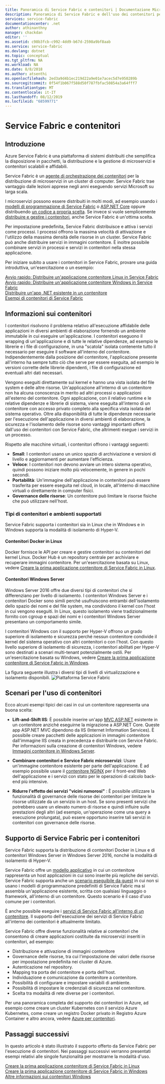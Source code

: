```yaml
---
title: Panoramica di Service Fabric e contenitori | Documentazione Microsoft
description: Panoramica di Service Fabric e dell'uso dei contenitori per la distribuzione di applicazioni di microservizi. Questo articolo offre una panoramica di come possono essere usati i contenitori e delle funzionalità disponibili in Service Fabric.
services: service-fabric
documentationcenter: .net
author: athinanthny
manager: chackdan
editor: ''
ms.assetid: c98b3fcb-c992-4dd9-b67d-2598a9bf8aab
ms.service: service-fabric
ms.devlang: dotnet
ms.topic: conceptual
ms.tgt_pltfrm: NA
ms.workload: NA
ms.date: 8/8/2018
ms.author: atsenthi
ms.openlocfilehash: 2ed3a9d4b1ec219d22a9e01e7acec5d7e950289b
ms.sourcegitcommit: 0f54f1b067f588d50f787fbfac50854a3a64fff7
ms.translationtype: MT
ms.contentlocale: it-IT
ms.lasthandoff: 08/12/2019
ms.locfileid: "68599771"
---
```

# <a name="service-fabric-and-containers"></a>Service Fabric e contenitori

## <a name="introduction"></a>Introduzione

Azure Service Fabric è una piattaforma di sistemi distribuiti che semplifica la disposizione in pacchetti, la distribuzione e la gestione di microservizi e contenitori scalabili e affidabili.

Service Fabric è un [agente di orchestrazione dei contenitori](service-fabric-cluster-resource-manager-introduction.md) per la distribuzione di microservizi in un cluster di computer. Service Fabric trae vantaggio dalle lezioni apprese negli anni eseguendo servizi Microsoft su larga scala.

I microservizi possono essere distribuiti in molti modi, ad esempio usando i [modelli di programmazione di Service Fabric](service-fabric-choose-framework.md) o [ASP.NET Core](service-fabric-reliable-services-communication-aspnetcore.md) oppure distribuendo [un codice a propria scelta](service-fabric-guest-executables-introduction.md). Se invece si vuole semplicemente [distribuire e gestire i contenitori](service-fabric-containers-overview.md), anche Service Fabric è un'ottima scelta.

Per impostazione predefinita, Service Fabric distribuisce e attiva i servizi come processi. I processi offrono la massima velocità di attivazione e l'utilizzo della massima densità delle risorse in un cluster. Service Fabric può anche distribuire servizi in immagini contenitore. È inoltre possibile combinare servizi in processi e servizi in contenitori nella stessa applicazione.

Per iniziare subito a usare i contenitori in Service Fabric, provare una guida introduttiva, un'esercitazione o un esempio:  

[Avvio rapido: Distribuire un'applicazione contenitore Linux in Service Fabric](service-fabric-quickstart-containers-linux.md)  
[Avvio rapido: Distribuire un'applicazione contenitore Windows in Service Fabric](service-fabric-quickstart-containers.md)  
[Distribuire un'app .NET esistente in un contenitore](service-fabric-host-app-in-a-container.md)  
[Esempi di contenitori di Service Fabric](https://azure.microsoft.com/resources/samples/service-fabric-containers/)  

## <a name="what-are-containers"></a>Informazioni sui contenitori

I contenitori risolvono il problema relativo all'esecuzione affidabile delle applicazioni in diversi ambienti di elaborazione fornendo un ambiente immutabile in cui eseguire un'applicazione. I contenitori eseguono il wrapping di un'applicazione e di tutte le relative dipendenze, ad esempio le librerie e i file di configurazione, in una "scatola" isolata contenente tutto il necessario per eseguire il software all'interno del contenitore. Indipendentemente dalla posizione del contenitore, l'applicazione presente all'interno ha sempre tutto ciò che serve per essere eseguita, ad esempio le versioni corrette delle librerie dipendenti, i file di configurazione ed eventuali altri dati necessari.

Vengono eseguiti direttamente sul kernel e hanno una vista isolata del file system e delle altre risorse. Un'applicazione all'interno di un contenitore non ha alcuna conoscenza in merito ad altri processi o applicazioni all'esterno del contenitore. Ogni applicazione, con il relativo runtime e le relative dipendenze e librerie di sistema, viene eseguita all'interno di un contenitore con accesso privato completo alla specifica vista isolata del sistema operativo. Oltre alla disponibilità di tutte le dipendenze necessarie per l'esecuzione dell'applicazione in diversi ambienti di elaborazione, la sicurezza e l'isolamento delle risorse sono vantaggi importanti offerti dall'uso dei contenitori con Service Fabric, che altrimenti esegue i servizi in un processo.

Rispetto alle macchine virtuali, i contenitori offrono i vantaggi seguenti:

* **Small**: I contenitori usano un unico spazio di archiviazione e versioni di livello e aggiornamenti per aumentare l'efficienza.
* **Veloce**: I contenitori non devono avviare un intero sistema operativo, quindi possono iniziare molto più velocemente, in genere in pochi secondi.
* **Portabilità**: Un'immagine dell'applicazione in contenitori può essere trasferita per essere eseguita nel cloud, in locale, all'interno di macchine virtuali o direttamente in computer fisici.
* **Governance delle risorse**: Un contenitore può limitare le risorse fisiche che può utilizzare nell'host.

### <a name="container-types-and-supported-environments"></a>Tipi di contenitori e ambienti supportati

Service Fabric supporta i contenitori sia in Linux che in Windows e in Windows supporta la modalità di isolamento di Hyper-V.

#### <a name="docker-containers-on-linux"></a>Contenitori Docker in Linux

Docker fornisce le API per creare e gestire contenitori su contenitori del kernel Linux. Docker Hub è un repository centrale per archiviare e recuperare immagini contenitore.
Per un'esercitazione basata su Linux, vedere [Creare la prima applicazione contenitore di Service Fabric in Linux](service-fabric-get-started-containers-linux.md).

#### <a name="windows-server-containers"></a>Contenitori Windows Server

Windows Server 2016 offre due diversi tipi di contenitori che si differenziano per livello di isolamento. I contenitori Windows Server e i contenitori Docker sono simili perché usufruiscono entrambi dell'isolamento dello spazio dei nomi e del file system, ma condividono il kernel con l'host in cui vengono eseguiti. In Linux, questo isolamento viene tradizionalmente fornito con cgroup e spazi dei nomi e i contenitori Windows Server presentano un comportamento simile.

I contenitori Windows con il supporto per Hyper-V offrono un grado superiore di isolamento e sicurezza perché nessun contenitore condivide il kernel del sistema operativo con altri contenitori o con l'host. Con questo livello superiore di isolamento di sicurezza, i contenitori abilitati per Hyper-V sono destinati a scenari multi-tenant potenzialmente ostili.
Per un'esercitazione basata su Windows, vedere [Creare la prima applicazione contenitore di Service Fabric in Windows](service-fabric-get-started-containers.md).

La figura seguente illustra i diversi tipi di livelli di virtualizzazione e isolamento disponibili.
![Piattaforma Service Fabric][Image1]

## <a name="scenarios-for-using-containers"></a>Scenari per l'uso di contenitori

Ecco alcuni esempi tipici dei casi in cui un contenitore rappresenta una buona scelta:

* **Lift-and-Shift IIS**: È possibile inserire un'app [MVC ASP.NET](https://www.asp.net/mvc) esistente in un contenitore anziché eseguirne la migrazione a ASP.NET Core. Queste app ASP.NET MVC dipendono da IIS (Internet Information Services). È possibile creare pacchetti delle applicazioni in immagini contenitore dall'immagine IIS creata in precedenza e distribuirle con Service Fabric. Per informazioni sulla creazione di contenitori Windows, vedere [Immagini contenitore in Windows Server](https://docs.microsoft.com/virtualization/windowscontainers/quick-start/quick-start-windows-server).

* **Combinare contenitori e Service Fabric microservizi**: Usare un'immagine contenitore esistente per parte dell'applicazione. È ad esempio possibile usare il [contenitore NGINX](https://hub.docker.com/_/nginx/) per il front-end Web dell'applicazione e i servizi con stato per le operazioni di calcolo back-end più intensive.

* **Ridurre l'effetto dei servizi "vicini rumorosi"** : È possibile utilizzare la funzionalità di governance delle risorse dei contenitori per limitare le risorse utilizzate da un servizio in un host. Se sono presenti servizi che potrebbero usare un elevato numero di risorse e quindi influire sulle prestazioni degli altri (ad esempio, un'operazione come una query a esecuzione prolungata), può essere opportuno inserire tali servizi in contenitori con governance delle risorse.

## <a name="service-fabric-support-for-containers"></a>Supporto di Service Fabric per i contenitori

Service Fabric supporta la distribuzione di contenitori Docker in Linux e di contenitori Windows Server in Windows Server 2016, nonché la modalità di isolamento di Hyper-V. 

Service Fabric offre un [modello applicativo](service-fabric-application-model.md) in cui un contenitore rappresenta un host applicazioni in cui sono inserite più repliche dei servizi. Service Fabric supporta anche un [scenario eseguibile da guest](service-fabric-guest-executables-introduction.md) in cui non si usano i modelli di programmazione predefiniti di Service Fabric ma si assembla un'applicazione esistente, scritta con qualsiasi linguaggio o framework, all'interno di un contenitore. Questo scenario è il caso d'uso comune per i contenitori.

È anche possibile eseguire i [servizi di Service Fabric all'interno di un contenitore](service-fabric-services-inside-containers.md). Il supporto dell'esecuzione dei servizi di Service Fabric all'interno dei contenitori è attualmente limitato.

Service Fabric offre diverse funzionalità relative ai contenitori che consentono di creare applicazioni costituite da microservizi inseriti in contenitori, ad esempio:

* Distribuzione e attivazione di immagini contenitore
* Governance delle risorse, tra cui l'impostazione dei valori delle risorse per impostazione predefinita nei cluster di Azure.
* Autenticazione nel repository.
* Mapping tra porta del contenitore e porta dell'host.
* Individuazione e comunicazione da contenitore a contenitore.
* Possibilità di configurare e impostare variabili di ambiente.
* Possibilità di impostare le credenziali di sicurezza nel contenitore.
* Scelta tra modalità di rete diverse per i contenitori.

Per una panoramica completa del supporto dei contenitori in Azure, ad esempio come creare un cluster Kubernetes con il servizio Azure Kubernetes, come creare un registro Docker privato in Registro Azure Container e altro ancora, vedere [Azure per contenitori](https://docs.microsoft.com/azure/containers/).

## <a name="next-steps"></a>Passaggi successivi

In questo articolo è stato illustrato il supporto offerto da Service Fabric per l'esecuzione di contenitori. Nei passaggi successivi verranno presentati esempi relativi alle singole funzionalità per mostrarne la modalità d'uso.

[Creare la prima applicazione contenitore di Service Fabric in Linux](service-fabric-get-started-containers-linux.md)  
[Creare la prima applicazione contenitore di Service Fabric in Windows](service-fabric-get-started-containers.md)  
[Altre informazioni sui contenitori Windows](https://docs.microsoft.com/virtualization/windowscontainers/about/)

[Image1]: media/service-fabric-containers/Service-Fabric-Types-of-Isolation.png